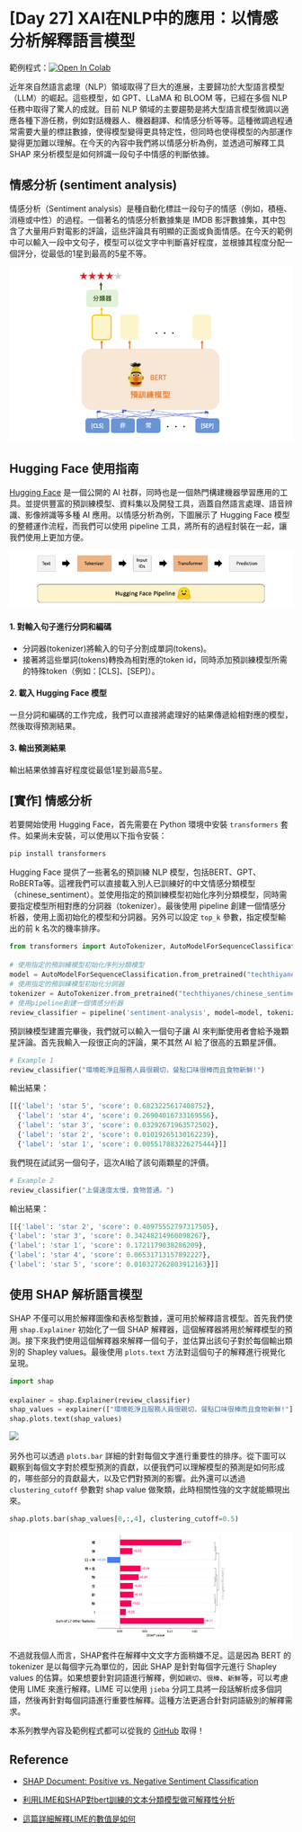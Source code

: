 # [Day 27] XAI在NLP中的應用：以情感分析解釋語言模型
範例程式：[![Open In Colab](https://colab.research.google.com/assets/colab-badge.svg)]()

近年來自然語言處理（NLP）領域取得了巨大的進展，主要歸功於大型語言模型（LLM）的崛起。這些模型，如 GPT、LLaMA 和 BLOOM 等，已經在多個 NLP 任務中取得了驚人的成就。目前 NLP 領域的主要趨勢是將大型語言模型微調以適應各種下游任務，例如對話機器人、機器翻譯、和情感分析等等。這種微調過程通常需要大量的標註數據，使得模型變得更具特定性，但同時也使得模型的內部運作變得更加難以理解。在今天的內容中我們將以情感分析為例，並透過可解釋工具 SHAP 來分析模型是如何辨識一段句子中情感的判斷依據。

## 情感分析 (sentiment analysis)
情感分析（Sentiment analysis）是種自動化標註一段句子的情感（例如，積極、消極或中性）的過程。一個著名的情感分析數據集是 IMDB 影評數據集，其中包含了大量用戶對電影的評論，這些評論具有明顯的正面或負面情感。在今天的範例中可以輸入一段中文句子，模型可以從文字中判斷喜好程度，並根據其程度分配一個評分，從最低的1星到最高的5星不等。

![](./image/img27-1.png)

## Hugging Face 使用指南
[Hugging Face](https://huggingface.co/) 是一個公開的 AI 社群，同時也是一個熱門構建機器學習應用的工具。並提供豐富的預訓練模型、資料集以及開發工具，涵蓋自然語言處理、語音辨識、影像辨識等多種 AI 應用。以情感分析為例，下圖展示了 Hugging Face 模型的整體運作流程，而我們可以使用 pipeline 工具，將所有的過程封裝在一起，讓我們使用上更加方便。

![](./image/img27-2.png)

#### 1. 對輸入句子進行分詞和編碼
- 分詞器(tokenizer)將輸入的句子分割成單詞(tokens)。
- 接著將這些單詞(tokens)轉換為相對應的token id，同時添加預訓練模型所需的特殊token（例如：[CLS]、[SEP]）。

#### 2. 載入 Hugging Face 模型
一旦分詞和編碼的工作完成，我們可以直接將處理好的結果傳遞給相對應的模型，然後取得預測結果。

#### 3. 輸出預測結果
輸出結果依據喜好程度從最低1星到最高5星。


## [實作] 情感分析
若要開始使用 Hugging Face，首先需要在 Python 環境中安裝 `transformers` 套件。如果尚未安裝，可以使用以下指令安裝：

```sh
pip install transformers
```

Hugging Face 提供了一些著名的預訓練 NLP 模型，包括BERT、GPT、RoBERTa等。這裡我們可以直接載入別人已訓練好的中文情感分類模型（chinese_sentiment）。並使用指定的預訓練模型初始化序列分類模型，同時需要指定模型所相對應的分詞器（tokenizer）。最後使用 pipeline 創建一個情感分析器，使用上面初始化的模型和分詞器。另外可以設定 `top_k` 參數，指定模型輸出的前 k 名次的機率排序。


```py
from transformers import AutoTokenizer, AutoModelForSequenceClassification, pipeline

# 使用指定的預訓練模型初始化序列分類模型
model = AutoModelForSequenceClassification.from_pretrained("techthiyanes/chinese_sentiment")
# 使用指定的預訓練模型初始化分詞器
tokenizer = AutoTokenizer.from_pretrained("techthiyanes/chinese_sentiment")
# 使用pipeline創建一個情感分析器
review_classifier = pipeline('sentiment-analysis', model=model, tokenizer=tokenizer, top_k=5)
```

預訓練模型建置完畢後，我們就可以輸入一個句子讓 AI 來判斷使用者會給予幾顆星評論。首先我輸入一段很正向的評論，果不其然 AI 給了很高的五顆星評價。

```py
# Example 1
review_classifier("環境乾淨且服務人員很親切，餐點口味很棒而且食物新鮮!")
```

輸出結果：
```py
[[{'label': 'star 5', 'score': 0.6823225617408752},
  {'label': 'star 4', 'score': 0.26904016733169556},
  {'label': 'star 3', 'score': 0.03292671963572502},
  {'label': 'star 2', 'score': 0.01019265130162239},
  {'label': 'star 1', 'score': 0.005517883226275444}]]
```

我們現在試試另一個句子，這次AI給了該句兩顆星的評價。

```py
# Example 2
review_classifier("上餐速度太慢，食物普通。")
```

輸出結果：
```py
[[{'label': 'star 2', 'score': 0.40975552797317505},
{'label': 'star 3', 'score': 0.34248214960098267},
{'label': 'star 1', 'score': 0.1721179038286209},
{'label': 'star 4', 'score': 0.06531713157892227},
{'label': 'star 5', 'score': 0.010327262803912163}]]
```

## 使用 SHAP 解析語言模型
SHAP 不僅可以用於解釋圖像和表格型數據，還可用於解釋語言模型。首先我們使用 `shap.Explainer` 初始化了一個 SHAP 解釋器，這個解釋器將用於解釋模型的預測。接下來我們使用這個解釋器來解釋一個句子，並估算出該句子對於每個輸出類別的 Shapley values。最後使用 `plots.text` 方法對這個句子的解釋進行視覺化呈現。

```py
import shap

explainer = shap.Explainer(review_classifier)
shap_values = explainer(["環境乾淨且服務人員很親切，餐點口味很棒而且食物新鮮!"])
shap.plots.text(shap_values)
```

![](https://i.imgur.com/1bLoCdI.gif)

另外也可以透過 `plots.bar` 詳細的針對每個文字進行重要性的排序。從下圖可以觀察到每個文字對於模型預測的貢獻，以便我們可以理解模型的預測是如何形成的，哪些部分的貢獻最大，以及它們對預測的影響。此外還可以透過 `clustering_cutoff` 參數對 shap value 做聚類，此時相關性強的文字就能顯現出來。

```py
shap.plots.bar(shap_values[0,:,4], clustering_cutoff=0.5)
```

![](./image/img27-4.png)

不過就我個人而言，SHAP套件在解釋中文文字方面稍嫌不足。這是因為 BERT 的 tokenizer 是以每個字元為單位的，因此 SHAP 是針對每個字元進行 Shapley values 的估算。如果想要針對詞語進行解釋，例如`親切`、`很棒`、`新鮮`等，可以考慮使用 LIME 來進行解釋。LIME 可以使用 `jieba` 分詞工具將一段話解析成多個詞語，然後再針對每個詞語進行重要性解釋。這種方法更適合針對詞語級別的解釋需求。


本系列教學內容及範例程式都可以從我的 [GitHub](https://github.com/andy6804tw/2023-15th-ironman) 取得！

## Reference
- [SHAP Document: Positive vs. Negative Sentiment Classification](https://shap.readthedocs.io/en/latest/example_notebooks/text_examples/sentiment_analysis/Positive%20vs.%20Negative%20Sentiment%20Classification.html)


- [利用LIME和SHAP對bert訓練的文本分類模型做可解釋性分析](https://zhuanlan.zhihu.com/p/476845575)
- [這篇詳細解釋LIME的數值是如何](https://towardsdatascience.com/what-makes-your-question-insincere-in-quora-26ee7658b010)